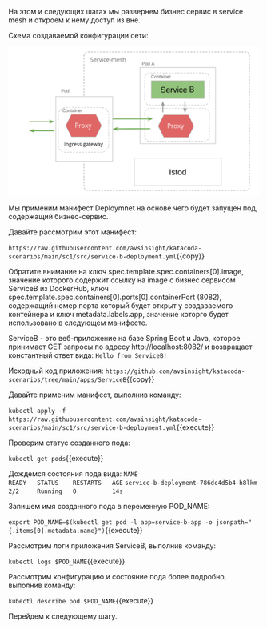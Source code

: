 На этом и следующих шагах мы развернем бизнес сервис в service mesh и откроем к нему доступ из вне.

Схема создаваемой конфигурации сети:

![Схема service mesh](./assets/scheme1-b.png)

Мы применим манифест Deploymnet на основе чего будет запущен под, содержащий бизнес-сервис.

Давайте рассмотрим этот манифест:

`https://raw.githubusercontent.com/avsinsight/katacoda-scenarios/main/sc1/src/service-b-deployment.yml`{{copy}}

Обратите внимание на ключ spec.template.spec.containers[0].image, значение которого содержит ссылку на image с бизнес сервисом ServiceB из DockerHub,
ключ spec.template.spec.containers[0].ports[0].containerPort (8082), содержащий номер порта который будет открыт у создаваемого контейнера и ключ metadata.labels.app, значение которго будет использовано в следующем манифесте.

ServiceB - это веб-приложение на базе Spring Boot и Java, которое принимает GET запросы по адресу http://localhost:8082/ и возвращает константный ответ вида: `Hello from ServiceB!`

Исходный код приложения: `https://github.com/avsinsight/katacoda-scenarios/tree/main/apps/ServiceB`{{copy}}

Давайте применим манифест, выполнив команду:

`kubectl apply -f https://raw.githubusercontent.com/avsinsight/katacoda-scenarios/main/sc1/src/service-b-deployment.yml`{{execute}}

Проверим статус созданного пода:

`kubectl get pods`{{execute}}

Дождемся состояния пода вида:
`NAME                                    READY   STATUS    RESTARTS   AGE`
`service-b-deployment-786dc4d5b4-h8lkm   2/2     Running   0          14s`

Запишем имя созданного пода в переменную POD_NAME:

`export POD_NAME=$(kubectl get pod -l app=service-b-app -o jsonpath="{.items[0].metadata.name}")`{{execute}}

Рассмотрим логи приложения ServiceB, выполнив команду:

`kubectl logs $POD_NAME`{{execute}}

Рассмотрим конфигурацию и состояние пода более подробно, выполнив команду:

`kubectl describe pod $POD_NAME`{{execute}}

Перейдем к следующему шагу.